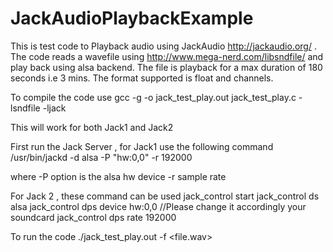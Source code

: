 # JackAudioPlaybackExample
This is test code to Playback audio using JackAudio http://jackaudio.org/ .
The code reads a wavefile using http://www.mega-nerd.com/libsndfile/  and play back using alsa backend.
The file is playback for a max duration of 180 seconds i.e 3 mins.
The format supported is float and channels.

To compile the code use
gcc -g -o jack_test_play.out jack_test_play.c  -lsndfile  -ljack

This will work for both Jack1 and Jack2

First run the Jack Server , for Jack1 use the following command
/usr/bin/jackd -d alsa  -P "hw:0,0"  -r 192000

where -P option is the alsa hw device
      -r sample rate

For Jack 2 , these command can be used
jack_control start
jack_control ds alsa
jack_control dps device hw:0,0 //Please change it accordingly your soundcard
jack_control dps rate 192000

To run the code
./jack_test_play.out -f <file.wav>
